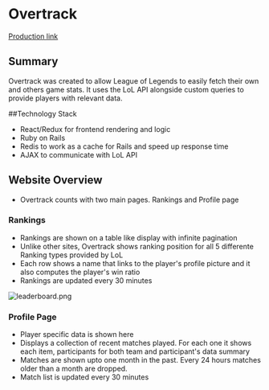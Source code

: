 # Overtrack

[Production link][production]

[production]: http://www.overtrack.win

## Summary

Overtrack was created to allow League of Legends to easily fetch their own and others game stats. It uses the LoL API alongside
custom queries to provide players with relevant data.

##Technology Stack

- React/Redux for frontend rendering and logic
- Ruby on Rails 
- Redis to work as a cache for Rails and speed up response time
- AJAX to communicate with LoL API

## Website Overview

- Overtrack counts with two main pages. Rankings and Profile page

### Rankings

- Rankings are shown on a table like display with infinite pagination
- Unlike other sites, Overtrack shows ranking position for all 5 differente Ranking types provided by LoL
- Each row shows a name that links to the player's profile picture and it also computes the player's win ratio
- Rankings are updated every 30 minutes

![leaderboard.png](https://res.cloudinary.com/dsetpdsls/image/upload/v1480611243/Screen_Shot_2016-12-01_at_7.21.54_AM_ov98k4.png)

### Profile Page

- Player specific data is shown here
- Displays a collection of recent matches played. For each one it shows each item, participants for both team and participant's
data summary
- Matches are shown upto one month in the past. Every 24 hours matches older than a month are dropped.
- Match list is updated every 30 minutes
